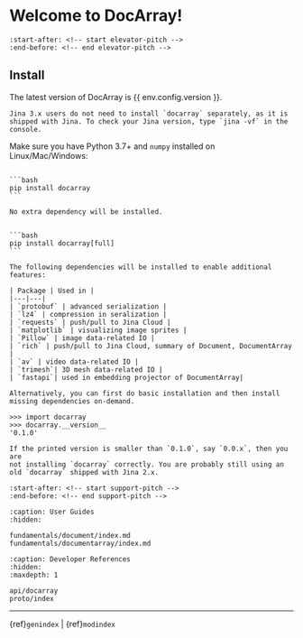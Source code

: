 # Welcome to DocArray!

```{include} ../README.md
:start-after: <!-- start elevator-pitch -->
:end-before: <!-- end elevator-pitch -->
```

## Install

The latest version of DocArray is {{ env.config.version }}.

```{tip}
Jina 3.x users do not need to install `docarray` separately, as it is shipped with Jina. To check your Jina version, type `jina -vf` in the console.
```

Make sure you have Python 3.7+ and `numpy` installed on Linux/Mac/Windows:

````{tab} Basic install

```bash
pip install docarray
```

No extra dependency will be installed.
````

````{tab} Full install

```bash
pip install docarray[full]
```

The following dependencies will be installed to enable additional features:

| Package | Used in |
|---|---|
| `protobuf` | advanced serialization |
| `lz4` | compression in seralization |
| `requests` | push/pull to Jina Cloud |
| `matplotlib` | visualizing image sprites |
| `Pillow` | image data-related IO |
| `rich` | push/pull to Jina Cloud, summary of Document, DocumentArray |
| `av` | video data-related IO |
| `trimesh`| 3D mesh data-related IO |
| `fastapi`| used in embedding projector of DocumentArray|

Alternatively, you can first do basic installation and then install missing dependencies on-demand. 
````

```pycon
>>> import docarray
>>> docarray.__version__
'0.1.0'
```

```{attention}
If the printed version is smaller than `0.1.0`, say `0.0.x`, then you are 
not installing `docarray` correctly. You are probably still using an old `docarray` shipped with Jina 2.x. 
```




```{include} ../README.md
:start-after: <!-- start support-pitch -->
:end-before: <!-- end support-pitch -->
```



```{toctree}
:caption: User Guides
:hidden:

fundamentals/document/index.md
fundamentals/documentarray/index.md
```


```{toctree}
:caption: Developer References
:hidden:
:maxdepth: 1

api/docarray
proto/index
```


---
{ref}`genindex` | {ref}`modindex`

